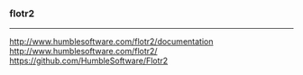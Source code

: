 ### flotr2
---

http://www.humblesoftware.com/flotr2/documentation
http://www.humblesoftware.com/flotr2/
https://github.com/HumbleSoftware/Flotr2



